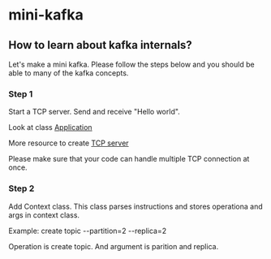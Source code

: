 # mini-kafka

## How to learn about kafka internals?

Let's make a mini kafka. Please follow the steps below and you should be able to many of the kafka  concepts.

### Step 1

Start a TCP server. Send and receive "Hello world".

Look at class [ Application ](https://github.com/john-nash-rs/mini-kafka/blob/main/src/main/java/server/Application.java) 

More resource to create [TCP server](https://www.baeldung.com/a-guide-to-java-sockets)

Please make sure that your code can handle multiple TCP connection at once. 

### Step 2

Add Context class.
This class parses instructions and stores operationa and args in context class.

Example: create topic --partition=2 --replica=2

Operation is create topic. And argument is parition and replica. 

